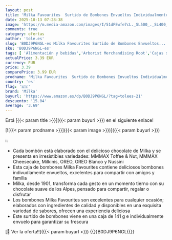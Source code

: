 ```yaml
---
layout: post
title: 'Milka Favourites  Surtido de Bombones Envueltos Individualmente  Caja de Mini Chocolatinas- 141 g'
date: 2025-10-13 07:28:38
image: 'https://m.media-amazon.com/images/I/51dFEwfe7cL._SL500_._SL400_.jpg'
comments: true
category: ofertas
author: 'tole.es'
slug: 'B0DJ9P6NGL-es Milka Favourites Surtido de Bombones Envueltos...'
sku: 'B0DJ9P6NGL-es'
tags: [ 'Alimentación y bebidas','Arborist Merchandising Root','Cajas surtidas de dulces de chocolate','Dulces de chocolate','Snacks y dulces','bombones','milka','🇪🇸', ]
actualPrice: 3.39 EUR
currency: EUR
price: 3.39
comparePrice: 3.99 EUR
prodname: 'Milka Favourites  Surtido de Bombones Envueltos Individualmente  Caja de Mini Chocolatinas- 141 g'
country: 'es'
flag: '🇪🇸'
brand: 'Milka'
buyurl: 'https://www.amazon.es/dp/B0DJ9P6NGL/?tag=tolees-21'
descuento: '15.04'
average: '3.69'
---
```


Está [{{< param title >}}]({{< param buyurl >}}) en el siguiente enlace!

[![{{< param prodname >}}]({{< param image >}})]({{< param buyurl >}})

ℹ️:

- Cada bombón está elaborado con el delicioso chocolate de Milka y se presenta en irresistibles variedades: MMMAX Toffee & Nut, MMMAX Cheesecake, Milkinis, OREO, OREO Blanco y Nussini
- Esta caja de bombones Milka Favourites contiene deliciosos bombones indivudlamente envueltos, excelentes para compartir con amigos y familia
- Milka, desde 1901, transforma cada gesto en un momento tierno con su chocolate suave de los Alpes, pensado para compartir, regalar o disfrutar
- Los bombones Milka Favourites son excelentes para cualquier ocasión; elaborados con ingredientes de calidad y disponibles en una exquisita variedad de sabores, ofrecen una experiencia deliciosa
- Este surtido de bombones viene en una caja de 141 g e individualmente envuelo para garantizar su frescura

[🛒 Ver la oferta!!]({{< param buyurl >}})
{{<world>}}B0DJ9P6NGL{{</world>}}
